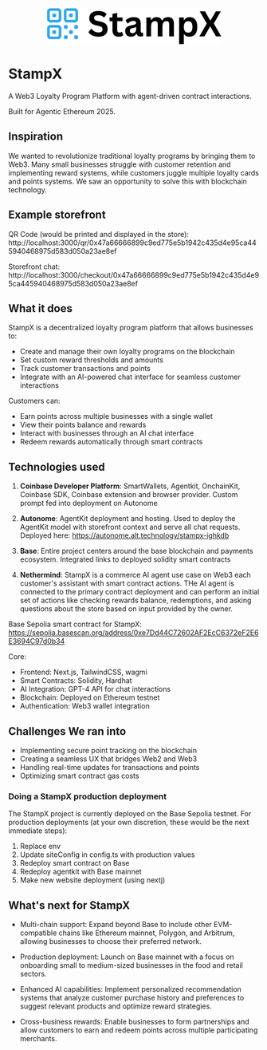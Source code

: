<p align='center'>
  <img src="./img/stamp_x.png"/>
</p>

# StampX

A Web3 Loyalty Program Platform with agent-driven contract interactions.

Built for Agentic Ethereum 2025.

## Inspiration

We wanted to revolutionize traditional loyalty programs by bringing them to Web3. Many small businesses struggle with customer retention and implementing reward systems, while customers juggle multiple loyalty cards and points systems. We saw an opportunity to solve this with blockchain technology.

## Example storefront

QR Code (would be printed and displayed in the store): http://localhost:3000/qr/0x47a66666899c9ed775e5b1942c435d4e95ca445940468975d583d050a23ae8ef

Storefront chat: http://localhost:3000/checkout/0x47a66666899c9ed775e5b1942c435d4e95ca445940468975d583d050a23ae8ef

## What it does

StampX is a decentralized loyalty program platform that allows businesses to:

- Create and manage their own loyalty programs on the blockchain
- Set custom reward thresholds and amounts
- Track customer transactions and points
- Integrate with an AI-powered chat interface for seamless customer interactions

Customers can:

- Earn points across multiple businesses with a single wallet
- View their points balance and rewards
- Interact with businesses through an AI chat interface
- Redeem rewards automatically through smart contracts

## Technologies used

1. <b>Coinbase Developer Platform</b>: SmartWallets, Agentkit, OnchainKit, Coinbase SDK, Coinbase extension and browser provider. Custom prompt fed into deployment on Autonome

2. <b>Autonome</b>: AgentKit deployment and hosting. Used to deploy the AgentKit model with storefront context and serve all chat requests. Deployed here: https://autonome.alt.technology/stampx-ighkdb

3. <b>Base</b>: Entire project centers around the base blockchain and payments ecosystem. Integrated links to deployed solidity smart contracts

4. <b>Nethermind</b>: StampX is a commerce AI agent use case on Web3 each customer's assistant with smart contract actions. THe AI agent is connected to the primary contract deployment and can perform an initial set of actions like checking rewards balance, redemptions, and asking questions about the store based on input provided by the owner.

Base Sepolia smart contract for StampX: https://sepolia.basescan.org/address/0xe7Dd44C72602AF2EcC6372eF2E6E3694C97d0b34

Core:

- Frontend: Next.js, TailwindCSS, wagmi
- Smart Contracts: Solidity, Hardhat
- AI Integration: GPT-4 API for chat interactions
- Blockchain: Deployed on Ethereum testnet
- Authentication: Web3 wallet integration

## Challenges We ran into

- Implementing secure point tracking on the blockchain
- Creating a seamless UX that bridges Web2 and Web3
- Handling real-time updates for transactions and points
- Optimizing smart contract gas costs

### Doing a StampX production deployment

The StampX project is currently deployed on the Base Sepolia testnet. For production deployments (at your own discretion, these would be the next immediate steps):

1. Replace env
2. Update siteConfig in config.ts with production values
3. Redeploy smart contract on Base
4. Redeploy agentkit with Base mainnet
5. Make new website deployment (using nextj)

<!-- ## Accomplishments that we're proud of

- Built a fully functional Web3 loyalty platform
- Created an intuitive UI that hides blockchain complexity
- Developed flexible smart contracts for business customization
- Integrated AI for natural customer interactions

## What we learned

- Smart contract development and testing
- Web3 frontend integration
- AI API implementation -->
<!-- - Blockchain transaction management -->

## What's next for StampX

- Multi-chain support: Expand beyond Base to include other EVM-compatible chains like Ethereum mainnet, Polygon, and Arbitrum, allowing businesses to choose their preferred network.

- Production deployment: Launch on Base mainnet with a focus on onboarding small to medium-sized businesses in the food and retail sectors.

- Enhanced AI capabilities: Implement personalized recommendation systems that analyze customer purchase history and preferences to suggest relevant products and optimize reward strategies.

- Cross-business rewards: Enable businesses to form partnerships and allow customers to earn and redeem points across multiple participating merchants.
